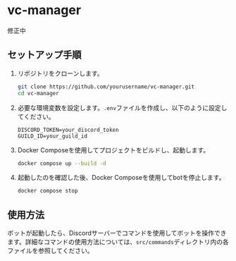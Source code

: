 # vc-manager

修正中

## セットアップ手順

1. リポジトリをクローンします。

   ```bash
   git clone https://github.com/yourusername/vc-manager.git
   cd vc-manager
   ```

2. 必要な環境変数を設定します。`.env`ファイルを作成し、以下のように設定してください。

   ```
   DISCORD_TOKEN=your_discord_token
   GUILD_ID=your_guild_id
   ```

3. Docker Composeを使用してプロジェクトをビルドし、起動します。

   ```bash
   docker compose up --build -d
   ```

4. 起動したのを確認した後、Docker Composeを使用してbotを停止します。

   ```bash
   docker compose stop
   ```

## 使用方法

ボットが起動したら、Discordサーバーでコマンドを使用してボットを操作できます。詳細なコマンドの使用方法については、`src/commands`ディレクトリ内の各ファイルを参照してください。
